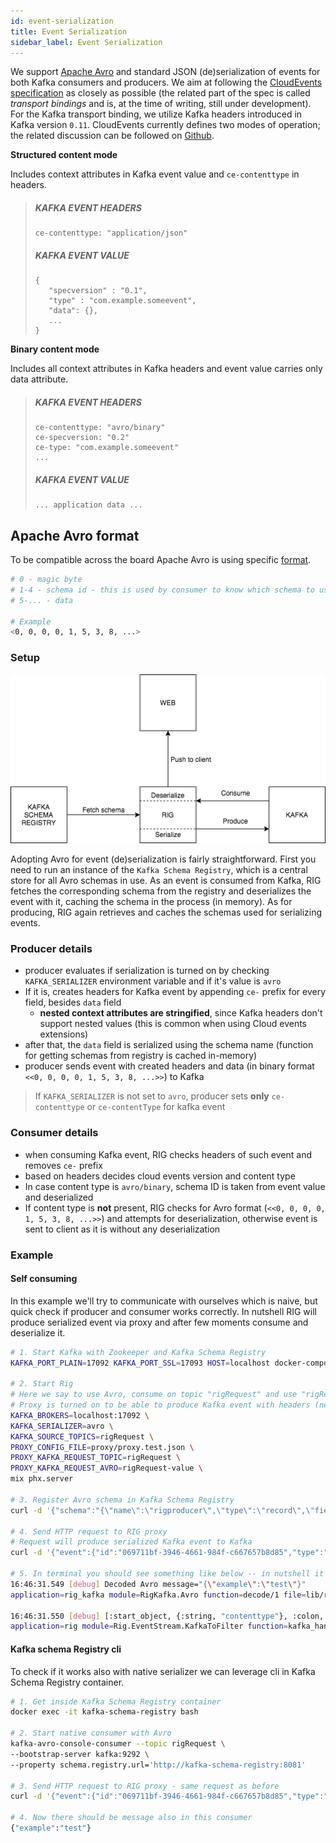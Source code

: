 ```yaml
---
id: event-serialization
title: Event Serialization
sidebar_label: Event Serialization
---
```


We support [Apache Avro](https://avro.apache.org/) and standard JSON (de)serialization of events for both Kafka consumers and producers. We aim at following the [CloudEvents specification](https://github.com/cloudevents/spec) as closely as possible (the related part of the spec is called _transport bindings_ and is, at the time of writing, still under development). For the Kafka transport binding, we utilize Kafka headers introduced in Kafka version `0.11`. CloudEvents currently defines two modes of operation; the related discussion can be followed on [Github](https://github.com/cloudevents/spec/pull/337/files).


**Structured content mode**

Includes context attributes in Kafka event value and `ce-contenttype` in headers.

> ##### KAFKA EVENT HEADERS
>
> ```
> ce-contenttype: "application/json"
> ```
>
> ##### KAFKA EVENT VALUE
>
> ```
> {
>    "specversion" : "0.1",
>    "type" : "com.example.someevent",
>    "data": {},
>    ...
> }
> ```

**Binary content mode**

Includes all context attributes in Kafka headers and event value carries only data attribute.

> ##### KAFKA EVENT HEADERS
>
> ```
> ce-contenttype: "avro/binary"
> ce-specversion: "0.2"
> ce-type: "com.example.someevent"
> ...
> ```
>
> ##### KAFKA EVENT VALUE
>
> ```
> ... application data ...
> ```

## Apache Avro format

To be compatible across the board Apache Avro is using specific [format](https://docs.confluent.io/current/schema-registry/docs/serializer-formatter.html#wire-format).

```bash
# 0 - magic byte
# 1-4 - schema id - this is used by consumer to know which schema to use for deserialization
# 5-... - data

# Example
<0, 0, 0, 0, 1, 5, 3, 8, ...>
```

### Setup

![event-serialization-avro](assets/event-serialization-avro.png)

Adopting Avro for event (de)serialization is fairly straightforward. First you need to run an instance of the `Kafka Schema Registry`, which is a central store for all Avro schemas in use. As an event is consumed from Kafka, RIG fetches the corresponding schema from the registry and deserializes the event with it, caching the schema in the process (in memory). As for producing, RIG again retrieves and caches the schemas used for serializing events.


### Producer details

- producer evaluates if serialization is turned on by checking `KAFKA_SERIALIZER` environment variable and if it's value is `avro`
- If it is, creates headers for Kafka event by appending `ce-` prefix for every field, besides `data` field
  - **nested context attributes are stringified**, since Kafka headers don't support nested values (this is common when using Cloud events extensions)
- after that, the `data` field is serialized using the schema name (function for getting schemas from registry is cached in-memory)
- producer sends event with created headers and data (in binary format `<<0, 0, 0, 0, 1, 5, 3, 8, ...>>`) to Kafka

> If `KAFKA_SERIALIZER` is not set to `avro`, producer sets **only** `ce-contenttype` or `ce-contentType` for kafka event

### Consumer details

- when consuming Kafka event, RIG checks headers of such event and removes `ce-` prefix
- based on headers decides cloud events version and content type
- In case content type is `avro/binary`, schema ID is taken from event value and deserialized
- If content type is **not** present, RIG checks for Avro format (`<<0, 0, 0, 0, 1, 5, 3, 8, ...>>`) and attempts for deserialization, otherwise event is sent to client as it is without any deserialization

### Example

#### Self consuming

In this example we'll try to communicate with ourselves which is naive, but quick check if producer and consumer works correctly. In nutshell RIG will produce serialized event via proxy and after few moments consume and deserialize it.

```bash
# 1. Start Kafka with Zookeeper and Kafka Schema Registry
KAFKA_PORT_PLAIN=17092 KAFKA_PORT_SSL=17093 HOST=localhost docker-compose -f integration_tests/kafka_tests/docker-compose.yml up -d

# 2. Start Rig
# Here we say to use Avro, consume on topic "rigRequest" and use "rigRequest-value" schema from Kafka Schema Registry
# Proxy is turned on to be able to produce Kafka event with headers (needed for cloud events)
KAFKA_BROKERS=localhost:17092 \
KAFKA_SERIALIZER=avro \
KAFKA_SOURCE_TOPICS=rigRequest \
PROXY_CONFIG_FILE=proxy/proxy.test.json \
PROXY_KAFKA_REQUEST_TOPIC=rigRequest \
PROXY_KAFKA_REQUEST_AVRO=rigRequest-value \
mix phx.server

# 3. Register Avro schema in Kafka Schema Registry
curl -d '{"schema":"{\"name\":\"rigproducer\",\"type\":\"record\",\"fields\":[{\"name\":\"example\",\"type\":\"string\"}]}"}' -H "Content-Type: application/vnd.schemaregistry.v1+json" -X POST http://localhost:8081/subjects/rigRequest-value/versions

# 4. Send HTTP request to RIG proxy
# Request will produce serialized Kafka event to Kafka
curl -d '{"event":{"id":"069711bf-3946-4661-984f-c667657b8d85","type":"com.example","time":"2018-04-05T17:31:00Z","specversion":"0.2","source":"\/cli","contenttype":"avro\/binary","data":{"example":"test"}},"partition":"test_key"}' -H "Content-Type: application/json" -X POST http://localhost:4000/myapi/publish-async

# 5. In terminal you should see something like below -- in nutshell it means event was successfully consumed, deserialized and forwarded to UI client
16:46:31.549 [debug] Decoded Avro message="{\"example\":\"test\"}"
application=rig_kafka module=RigKafka.Avro function=decode/1 file=lib/rig_kafka/avro.ex line=28 pid=<0.419.0>

16:46:31.550 [debug] [:start_object, {:string, "contenttype"}, :colon, {:string, "avro/binary"}, :comma, {:string, "data"}, :colon, :start_object, {:string, "example"}, :colon, {:string, "test"}, :end_object, :comma, {:string, "id"}, :colon, {:string, "069711bf-3946-4661-984f-c667657b8d85"}, :comma, {:string, "rig"}, :colon, :start_object, {:string, "correlation"}, :colon, {:string, "g2dkAA1ub25vZGVAbm9ob3N0AAADzAAAAAAA"}, :comma, {:string, "headers"}, :colon, :start_array, :start_array, {:string, "accept"}, :end_array, :comma, :start_array, {:string, "*/*"}, :end_array, :comma, :start_array, {:string, "content-length"}, :end_array, :comma, :start_array, {:string, "221"}, :end_array, :comma, :start_array, {:string, "content-type"}, :end_array, :comma, :start_array, {:string, ...}, :end_array, ...]
application=rig module=Rig.EventStream.KafkaToFilter function=kafka_handler/1 file=lib/rig/event_stream/kafka_to_filter.ex line=20 pid=<0.419.0>
```

#### Kafka schema Registry cli

To check if it works also with native serializer we can leverage cli in Kafka Schema Registry container.

```bash
# 1. Get inside Kafka Schema Registry container
docker exec -it kafka-schema-registry bash

# 2. Start native consumer with Avro
kafka-avro-console-consumer --topic rigRequest \
--bootstrap-server kafka:9292 \
--property schema.registry.url='http://kafka-schema-registry:8081'

# 3. Send HTTP request to RIG proxy - same request as before
curl -d '{"event":{"id":"069711bf-3946-4661-984f-c667657b8d85","type":"com.example","time":"2018-04-05T17:31:00Z","specversion":"0.2","source":"\/cli","contenttype":"avro\/binary","data":{"example":"test"}},"partition":"test_key"}' -H "Content-Type: application/json" -X POST http://localhost:4000/myapi/publish-async

# 4. Now there should be message also in this consumer
{"example":"test"}
```
